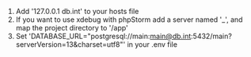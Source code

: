 1. Add '127.0.0.1 db.int' to your hosts file
2. If you want to use xdebug with phpStorm add a server named '_', and map the project directory to '/app'
3. Set 'DATABASE_URL="postgresql://main:main@db.int:5432/main?serverVersion=13&charset=utf8"' in your .env file